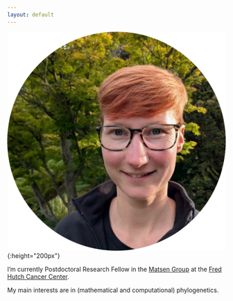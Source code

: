 ```yaml
---
layout: default
---
```


![Lena Collienne](/assets/profile_2024.svg){:height="200px"}

I’m currently Postdoctoral Research Fellow in the [Matsen Group](https://matsen.fredhutch.org/) at the [Fred Hutch Cancer Center](https://www.fredhutch.org/en.html).

My main interests are in (mathematical and computational) phylogenetics.